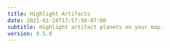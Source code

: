 ```yaml
---
title: Highlight Artifacts
date: 2021-01-24T17:57:50-07:00
subtitle: Highlight artifact planets on your map.
version: 0.5.0
---
```

